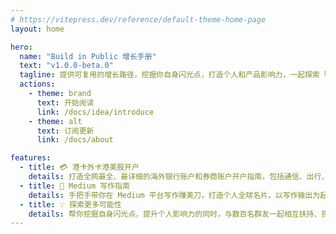 ```yaml
---
# https://vitepress.dev/reference/default-theme-home-page
layout: home

hero:
  name: "Build in Public 增长手册"
  text: "v1.0.0-beta.0"
  tagline: 提供可复用的增长路径，挖掘你自身闪光点，打造个人和产品影响力，一起探索「AI + 出海」的更多可能性
  actions:
    - theme: brand
      text: 开始阅读
      link: /docs/idea/introduce
    - theme: alt
      text: 订阅更新
      link: /docs/about

features:
  - title: 💳 港卡外卡港美股开户
    details: 打造全网最全、最详细的海外银行账户和券商账户开户指南，包括通信、出行、材料准备、开户细节、出入金等，几十家银行、券商优劣对比，任你选择。
  - title: 🚀 Medium 写作指南
    details: 手把手带你在 Medium 平台写作赚美刀，打造个人全球名片。以写作输出为起点，打通海外支付、收款全流程，挖掘「AI + 出海」时代的更多可能性。
  - title: 💡 探索更多可能性
    details: 帮你挖掘自身闪光点，提升个人影响力的同时，与数百名群友一起相互扶持、探索未来。社区沉淀中的内容包括但不限于：Twitter、小红书增长指南等。
---
```

